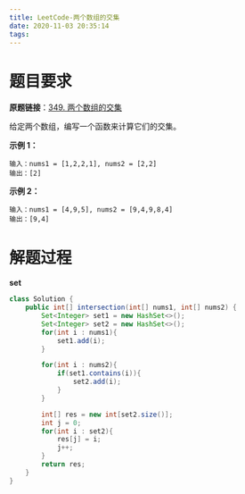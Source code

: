 ```yaml
---
title: LeetCode-两个数组的交集
date: 2020-11-03 20:35:14
tags:
---
```


# 题目要求

**原题链接**：[349. 两个数组的交集](https://leetcode-cn.com/problems/intersection-of-two-arrays/)

给定两个数组，编写一个函数来计算它们的交集。

**示例 1：**

```
输入：nums1 = [1,2,2,1], nums2 = [2,2]
输出：[2]
```

**示例 2：**

```
输入：nums1 = [4,9,5], nums2 = [9,4,9,8,4]
输出：[9,4]
```

# 解题过程

**set**

```java
class Solution {
    public int[] intersection(int[] nums1, int[] nums2) {
        Set<Integer> set1 = new HashSet<>();
        Set<Integer> set2 = new HashSet<>();
        for(int i : nums1){
            set1.add(i);
        }

        for(int i : nums2){
            if(set1.contains(i)){
                set2.add(i);
            }
        }

        int[] res = new int[set2.size()];
        int j = 0;
        for(int i : set2){
            res[j] = i;
            j++;
        }
        return res;
    }
}
```

